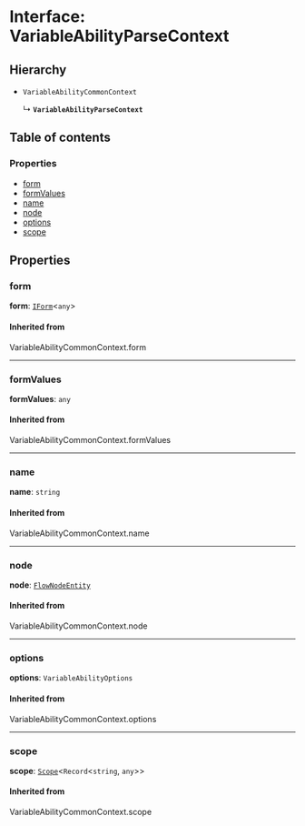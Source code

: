 # Interface: VariableAbilityParseContext

## Hierarchy

* `VariableAbilityCommonContext`

  ↳ **`VariableAbilityParseContext`**

## Table of contents

### Properties

* [form](/en/auto-docs/editor/interfaces/VariableAbilityParseContext.md#form)
* [formValues](/en/auto-docs/editor/interfaces/VariableAbilityParseContext.md#formvalues)
* [name](/en/auto-docs/editor/interfaces/VariableAbilityParseContext.md#name)
* [node](/en/auto-docs/editor/interfaces/VariableAbilityParseContext.md#node)
* [options](/en/auto-docs/editor/interfaces/VariableAbilityParseContext.md#options)
* [scope](/en/auto-docs/editor/interfaces/VariableAbilityParseContext.md#scope)

## Properties

### form

**form**: [`IForm`](/en/auto-docs/editor/interfaces/IForm.md)<`any`>

#### Inherited from

VariableAbilityCommonContext.form

***

### formValues

**formValues**: `any`

#### Inherited from

VariableAbilityCommonContext.formValues

***

### name

**name**: `string`

#### Inherited from

VariableAbilityCommonContext.name

***

### node

**node**: [`FlowNodeEntity`](/en/auto-docs/editor/classes/FlowNodeEntity-1.md)

#### Inherited from

VariableAbilityCommonContext.node

***

### options

**options**: `VariableAbilityOptions`

#### Inherited from

VariableAbilityCommonContext.options

***

### scope

**scope**: [`Scope`](/en/auto-docs/editor/classes/Scope.md)<`Record`<`string`, `any`>>

#### Inherited from

VariableAbilityCommonContext.scope

